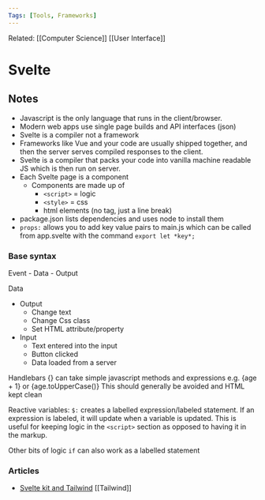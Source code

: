 ```yaml
---
Tags: [Tools, Frameworks]
---
```

Related: [[Computer Science]] [[User Interface]] 

# Svelte

## Notes
- Javascript is the only language that runs in the client/browser. 
- Modern web apps use single page builds and API interfaces (json)
- Svelte is a compiler not a framework
- Frameworks like Vue and your code are usually shipped together, and then the server serves compiled responses to the client. 
- Svelte is a compiler that packs your code into vanilla machine readable JS which is then run on server.
- Each Svelte page is a component
	- Components are made up of 
		- `<script>` = logic
		- `<style>` = css
		- html elements (no tag, just a line break)
- package.json lists dependencies and uses node to install them
- `props:` allows you to add key value pairs to main.js which can be called from app.svelte with the command `export let *key*;`

### Base syntax
Event - Data - Output

Data
- Output
	- Change text 
	- Change Css class
	- Set HTML attribute/property
- Input
	- Text entered into the input
	- Button clicked
	- Data loaded from a server
	
Handlebars {} can take simple javascript methods and expressions
e.g. {age + 1} or {age.toUpperCase()}
This should generally be avoided and HTML kept clean

Reactive variables:
`$:` creates a labelled expression/labeled statement. If an expression is labeled, it will update when a variable is updated. This is useful for keeping logic in the `<script>` section as opposed to having it in the markup. 

Other bits of logic `if` can also work as a labelled statement


	
	
	
### Articles
- [Svelte kit and Tailwind](https://levelup.gitconnected.com/how-to-use-svelte-kit-with-tailwind-css-jit-just-in-time-compilation-bc04c0c9ec17) [[Tailwind]]
